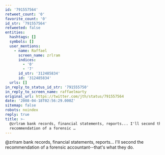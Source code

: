```yaml
---
id: '791557564'
retweet_count: '0'
favorite_count: '0'
id_str: '791557564'
retweeted: false
entities:
  hashtags: []
  symbols: []
  user_mentions:
    - name: Raffael
      screen_name: zrlram
      indices:
        - '0'
        - '7'
      id_str: '312485834'
      id: '312485834'
  urls: []
in_reply_to_status_id_str: '791555750'
in_reply_to_screen_name: raffaelmarty
original_url: https://twitter.com/jth/status/791557564
date: '2008-04-18T02:56:29.000Z'
sitemap: false
robots: noindex
reply: true
title: >-
  @zrlram bank records, financial statements, reports... I'll second the
  recommendation of a forensic …
---
```


@zrlram bank records, financial statements, reports... I'll second the recommendation of a forensic accountant--that's what they do.
